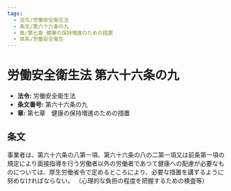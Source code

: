 ```yaml
---
tags:
  - 法令/労働安全衛生法
  - 条文/第六十六条の九
  - 章/第七章_健康の保持増進のための措置
  - 体系/労働安全衛生
---
```

# 労働安全衛生法 第六十六条の九

- **法令:** 労働安全衛生法
- **条文番号:** 第六十六条の九
- **章:** 第七章　健康の保持増進のための措置

## 条文
事業者は、第六十六条の八第一項、第六十六条の八の二第一項又は前条第一項の規定により面接指導を行う労働者以外の労働者であつて健康への配慮が必要なものについては、厚生労働省令で定めるところにより、必要な措置を講ずるように努めなければならない。
（心理的な負担の程度を把握するための検査等）

